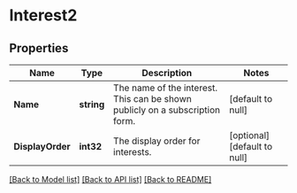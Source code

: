 # Interest2

## Properties
Name | Type | Description | Notes
------------ | ------------- | ------------- | -------------
**Name** | **string** | The name of the interest. This can be shown publicly on a subscription form. | [default to null]
**DisplayOrder** | **int32** | The display order for interests. | [optional] [default to null]

[[Back to Model list]](../README.md#documentation-for-models) [[Back to API list]](../README.md#documentation-for-api-endpoints) [[Back to README]](../README.md)

